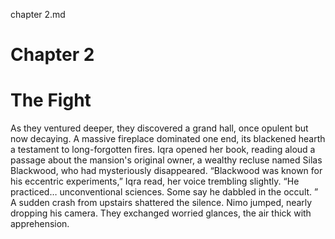 chapter 2.md

# Chapter 2

# The Fight

As they ventured deeper, they discovered a grand hall, once opulent but now decaying. A massive fireplace dominated one end, its blackened hearth a testament to long-forgotten fires. Iqra opened her book, reading aloud a passage about the mansion's original owner, a wealthy recluse named Silas Blackwood, who had mysteriously disappeared.
“Blackwood was known for his eccentric experiments,” Iqra read, her voice trembling slightly. “He practiced… unconventional sciences. Some say he dabbled in the occult. ”
A sudden crash from upstairs shattered the silence. Nimo jumped, nearly dropping his camera. They exchanged worried glances, the air thick with apprehension.
